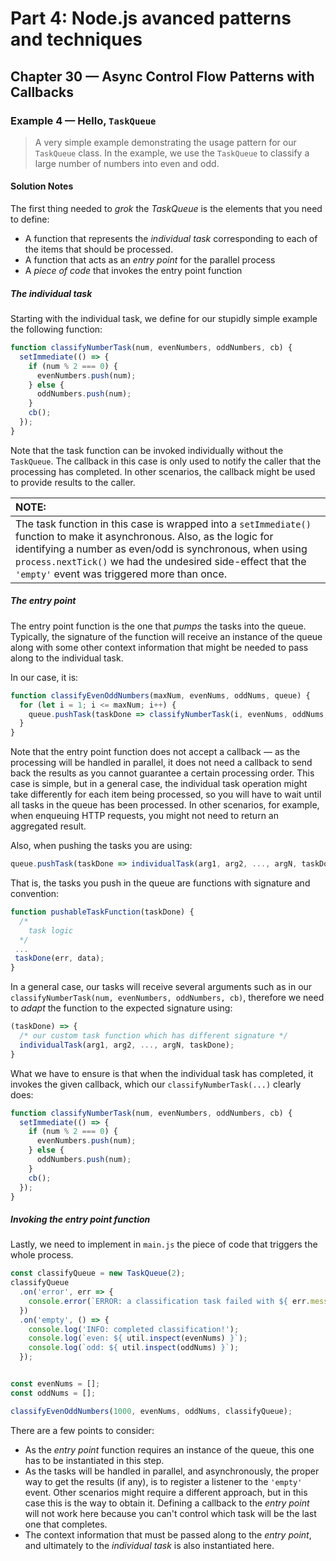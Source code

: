 # Part 4: Node.js avanced patterns and techniques
## Chapter 30 &mdash; Async Control Flow Patterns with Callbacks
### Example 4 &mdash; Hello, `TaskQueue`
> A very simple example demonstrating the usage pattern for our `TaskQueue` class. In the example, we use the `TaskQueue` to classify a large number of numbers into even and odd.


#### Solution Notes
The first thing needed to *grok* the *TaskQueue* is the elements that you need to define:
+ A function that represents the *individual task* corresponding to each of the items that should be processed.
+ A function that acts as an *entry point* for the parallel process
+ A *piece of code* that invokes the entry point function

##### The individual task
Starting with the individual task, we define for our stupidly simple example the following function:

```javascript
function classifyNumberTask(num, evenNumbers, oddNumbers, cb) {
  setImmediate(() => {
    if (num % 2 === 0) {
      evenNumbers.push(num);
    } else {
      oddNumbers.push(num);
    }
    cb();
  });
}
```

Note that the task function can be invoked individually without the `TaskQueue`. The callback in this case is only used to notify the caller that the processing has completed. In other scenarios, the callback might be used to provide results to the caller.

| NOTE: |
| :---- |
| The task function in this case is wrapped into a `setImmediate()` function to make it asynchronous. Also, as the logic for identifying a number as even/odd is synchronous, when using `process.nextTick()` we had the undesired side-effect that the `'empty'` event was triggered more than once. |


##### The entry point
The entry point function is the one that *pumps* the tasks into the queue. Typically, the signature of the function will receive an instance of the queue along with some other context information that might be needed to pass along to the individual task.

In our case, it is:

```javascript
function classifyEvenOddNumbers(maxNum, evenNums, oddNums, queue) {
  for (let i = 1; i <= maxNum; i++) {
    queue.pushTask(taskDone => classifyNumberTask(i, evenNums, oddNums, taskDone));
  }
}
```

Note that the entry point function does not accept a callback &mdash; as the processing will be handled in parallel, it does not need a callback to send back the results as you cannot guarantee a certain processing order. This case is simple, but in a general case, the individual task operation might take differently for each item being processed, so you will have to wait until all tasks in the queue has been processed. In other scenarios, for example, when enqueuing HTTP requests, you might not need to return an aggregated result.

Also, when pushing the tasks you are using:

```javascript
queue.pushTask(taskDone => individualTask(arg1, arg2, ..., argN, taskDone));
```

That is, the tasks you push in the queue are functions with signature and convention:

```javascript
function pushableTaskFunction(taskDone) {
  /*
    task logic
  */
 ...
 taskDone(err, data);
}
```

In a general case, our tasks will receive several arguments such as in our `classifyNumberTask(num, evenNumbers, oddNumbers, cb)`, therefore we need to *adapt* the function to the expected signature  using:

```javascript
(taskDone) => {
  /* our custom task function which has different signature */
  individualTask(arg1, arg2, ..., argN, taskDone);
}
```

What we have to ensure is that when the individual task has completed, it invokes the given callback, which our `classifyNumberTask(...)` clearly does:

```javascript
function classifyNumberTask(num, evenNumbers, oddNumbers, cb) {
  setImmediate(() => {
    if (num % 2 === 0) {
      evenNumbers.push(num);
    } else {
      oddNumbers.push(num);
    }
    cb();
  });
}
```

##### Invoking the *entry point* function
Lastly, we need to implement in `main.js` the piece of code that triggers the whole process.

```javascript
const classifyQueue = new TaskQueue(2);
classifyQueue
  .on('error', err => {
    console.error(`ERROR: a classification task failed with ${ err.message }`);
  })
  .on('empty', () => {
    console.log('INFO: completed classification!');
    console.log(`even: ${ util.inspect(evenNums) }`);
    console.log(`odd: ${ util.inspect(oddNums) }`);
  });


const evenNums = [];
const oddNums = [];

classifyEvenOddNumbers(1000, evenNums, oddNums, classifyQueue);
```

There are a few points to consider:
+ As the *entry point* function requires an instance of the queue, this one has to be instantiated in this step.
+ As the tasks will be handled in parallel, and asynchronously, the proper way to get the results (if any), is to register a listener to the `'empty'` event. Other scenarios might require a different approach, but in this case this is the way to obtain it. Defining a callback to the *entry point* will not work here because you can't control which task will be the last one that completes.
+ The context information that must be passed along to the *entry point*, and ultimately to the *individual task* is also instantiated here.
